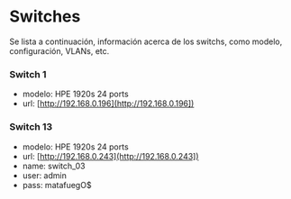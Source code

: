 <!-- TITLE: Switches -->
<!-- SUBTITLE: Iformación relevante sobre los switches -->

# Switches
Se lista a continuación, información acerca de los switchs, como modelo, configuración, VLANs, etc. 

### Switch 1 
* modelo: HPE 1920s 24 ports
* url: [http://192.168.0.196](http://192.168.0.196]) 


### Switch 13
* modelo: HPE 1920s 24 ports
* url: [http://192.168.0.243](http://192.168.0.243])
* name: switch_03 
* user: admin
* pass: matafuegO$

